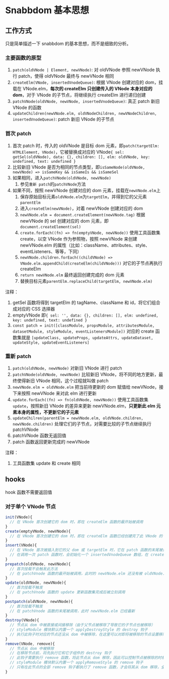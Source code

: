 # Snabbdom 基本思想

## 工作方式

只是简单描述一下 snabbdom 的基本思想，而不是细致的分析。

### 主要函数的原型

1. `patch(oldVNode | Element, newVNode)`: 对 oldVNode 参照 newVNode 执行 patch，使得 oldVNode 最终与 newVNode 相同
2. `createElm(VNode, insertedVnodeQueue)`: 根据 VNode 创建对应的 dom，挂载在 VNode.elm，**每次的 createElm 只创建传入的 VNode 本身对应的 dom**，对于 VNode 的子节点，将继续执行 createElm 进行递归创建
3. `patchVNode(oldVNode, newVNode, insertedVnodeQueue)`: 真正 patch 新旧 VNode 的函数
4. `updateChildren(newVNode.elm, oldVNodeChildren, newVNodeChildren, insertedVnodeQueue)`: patch 新旧 VNode 的子节点

### 首次 patch

1. 首次 patch 时，传入的 oldVNode 是目标 dom 元素，即`patch(targetElm: HTMLElement, VNode)`，它被替换成对应的 VNode`{ sel: getSel(oldVNode), data: {}, children: [], elm: oldVNode, key: undefined, text: undefined }`
2. 比较新旧 VNode 是否为相同的节点类型，即`isSameNode(oldVNode, newVNode) => isSameKey && isSameIs && isSameSel`
3. 如果相同，进入`patchVNode(oldVNode, newVNode)`
   1. 参见`重新 patch`的`patchVNode`方法
4. 如果不同，按照 newVNode 创建对应的 dom 元素，挂载在`newVNode.elm`上
   1. 保存原始目标元素`oldVNode.elm`为`targetElm`，并得到它的父元素`parentElm`
   2. 进入`createElm(newVNode)`，对着 newVNode 创建对应的 dom
   3. `newVNode.elm = document.createElement(newVNode.tag)` 根据 newVNode 的 sel 创建对应的 dom 元素，即`document.createElement(sel)`
   4. `create.forEach((fn) => fn(emptyVNode, newVNode))` 使用工具函数集 create，以空 VNode 作为参照物，按照 newVNode 来创建 newVNode.elm 的属性（比如：className、attributes、style、eventListeners、等等，下同）
   5. `newVNode.children.forEach((childVNode) => VNode.elm.appendChild(createElm(childVNode)))` 对它的子节点再执行 createElm
   6. `return newVNode.elm` 最终返回创建完成的 dom 元素
   7. 替换目标元素`parentElm.replaceChild(targetElm, newVNode.elm)`

注释：

1. getSel 函数将得到 targetElm 的 tagName、className 和 id，将它们组合成对应的 CSS 选择器
2. emptyVNode 即`{ sel: '', data: {}, children: [], elm: undefined, key: undefined, text: undefined }`
3. `const patch = init([classModule, propsModule, attributesModule, datasetModule, styleModule, eventListenersModule])` 对应的 create 函数集就是 `[updateClass, updateProps, updateAttrs, updateDataset, updateStyle, updateEventListeners]`

### 重新 patch

1. `patch(oldVNode, newVNode)` 对新旧 VNode 进行 patch
2. `patchVNode(oldVNode, newVNode)` 比较新旧 VNode，将不同的地方更新，最终使得新旧 VNode 相同，这个过程就叫做 patch
3. `newVNode.elm = oldVNode.elm` 把当前待更新的 dom 赋值给 newVNode，接下来按照 newVNode 来对此 elm 进行更新
4. `update.forEach((fn) => fn(oldVNode, newVNode))` 使用工具函数集 `update`，按照新旧 VNode 的差异来更新 newVNode.elm，**只更新此 elm 元素本身的属性，不更新它的子元素**
5. `updateChilren(parentElm = newVNode.elm, oldVNode.children, newVNode.children)` 处理它们的子节点，对需要比较的子节点继续执行 patchVNode
6. patchVNode 函数无返回值
7. patch 函数返回更新完成的 newVNode

注释：

1. 工具函数集 update 和 create 相同

## hooks

hook 函数不需要返回值

### 对于单个 VNode 节点

```JavaScript
init(VNode){
  // 在 VNode 首次创建它的 dom 时，即在 createElm 函数的最开始被调用
}
create(emptyVNode, newVNode){
  // 在 VNode 首次创建它的 dom 时，即在 createElm 函数已经创建完了此 VNode 的 dom 后被立刻调用
}
insert(VNode){
  // 在 VNode 首次被插入到它的父 dom 或 targetElm 时，它在 patch 函数的末尾被调用
  // 在调用一次 patch 函数时，会初始化一个 insertedVnodeQueue 数组，在 createElm 函数中会把带有 hook.insert 的 VNode push 进去，在 patch 函数的末尾会对 insertedVnodeQueue 里面的 VNode 依次执行它们的 insert 钩子
}
prepatch(oldVNode, newVNode){
  // 首次挂载不会触发此方法
  // 在 patchVnode 函数的最开始被调用，此时的 newVNode.elm 还没有被 oldVNode.elm 赋值
}
update(oldVNode, newVNode){
  // 首次挂载不触发
  // 在 patchVnode 函数的 update 更新函数集完成后被立刻调用
}
postpatch(oldVNode, newVNode){
  // 首次挂载不触发
  // 在 patchVnode 函数的末尾被调用，此时 newVNode.elm 已经最新
}
destroy(VNode){
  // 节点从 dom 中被直接或间接移除（由于父节点被移除了导致它的子节点也被移除）
  // styleModule 模块默认内置一个 applyDestroyStyle 的 destroy 钩子
  // 执行此钩子时对应的节点还没从 dom 中被移除，在这里可以对即将被移除的节点设置移除时的 style 样式，将由 applyDestroyStyle 函数应用设置的样式
}
remove(VNode, remove){
  // 节点从 dom 中被移除
  // 在移除节点前，将先执行它和它子组件的 destroy 钩子
  // 此钩子需要执行 remove 函数，将此节点从 dom 移除，因此可以控制节点被移除的时机或在移除前执行一些操作
  // styleModule 模块默认内置一个 applyRemoveStyle 的 remove 钩子
  // 只有在此节点的全部 remove 钩子都执行了 remove 函数，才会将其从 dom 移除，全部的 remove 钩子 = 来自全部模块的 remove 钩子们 + 节点自身的 remove 钩子，所以源码里 removeVnodes 函数的 `listeners = cbs.remove.length + 1;` 与 createRmCb 函数返回的函数的 `if (--listeners === 0) doRemoveNode` 相互对应，每次执行 remove 函数使得 listeners - 1，当 listeners 为 0 时才真正执行移除
}
```
